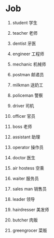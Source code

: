 # Job

1. student 学生

2. teacher 老师

3. dentist 牙医

4. engineer 工程师

5. mechanic 机械师

6. postman 邮递员

7. milkman 送奶工

8. policeman 警察

9. driver 司机

10. officer 官员

11. boss 老师

12. assistant 助理

13. operator 操作员

14. doctor 医生

15. air hostess 空乘

16. waiter 服务员

17. sales man 销售员

18. leader 领导

19. hairdresser 美发师

20. butcher 肉贩

21. greengrocer 菜贩
